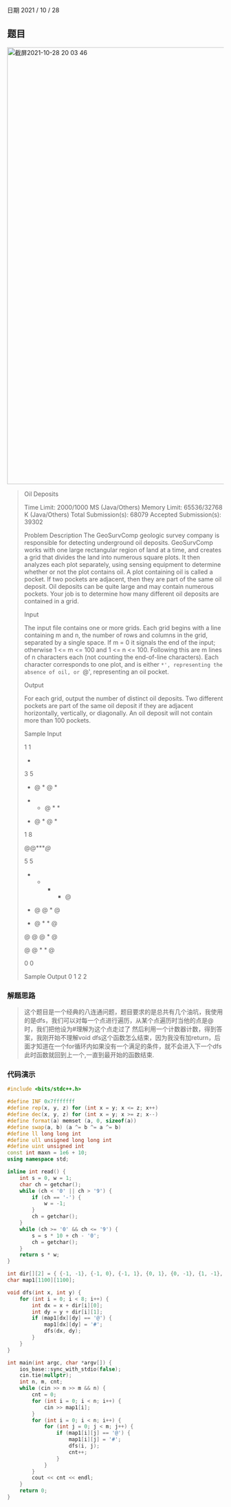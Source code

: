 日期 2021 / 10 / 28
## 题目
<img width="1015" alt="截屏2021-10-28 20 03 46" src="https://user-images.githubusercontent.com/73943232/139251966-7d33c2f8-83f2-4532-bf57-27502e60389e.png">

> Oil Deposits
> 
> Time Limit: 2000/1000 MS (Java/Others)    Memory Limit: 65536/32768 K (Java/Others)
> Total Submission(s): 68079    Accepted Submission(s): 39302
>
>
> Problem Description
> The GeoSurvComp geologic survey company is responsible for detecting underground oil deposits. GeoSurvComp works with one large rectangular region of land at a time, and creates a grid that divides the land into numerous square plots. It then analyzes each plot separately, using sensing equipment to determine whether or not the plot contains oil. A plot containing oil is called a pocket. If two pockets are adjacent, then they are part of the same oil deposit. Oil deposits can be quite large and may contain numerous pockets. Your job is to determine how many different oil deposits are contained in a grid. 
> 
>
> Input
> 
> The input file contains one or more grids. Each grid begins with a line containing m and n, the number of rows and columns in the grid, separated by a single space. If m = 0 it signals the end of the input; otherwise 1 <= m <= 100 and 1 <= n <= 100. Following this are m lines of n characters each (not counting the end-of-line characters). Each character corresponds to one plot, and is either `*', representing the absence of oil, or `@', representing an oil pocket.
> 
>
> Output
> 
> For each grid, output the number of distinct oil deposits. Two different pockets are part of the same oil deposit if they are adjacent horizontally, vertically, or diagonally. An oil deposit will not contain more than 100 pockets.
> 
>
> Sample Input
> 
> 1 1
> 
> *
> 
> 3 5
> 
> * @ * @ *
> 
> * * @ * *
> 
> * @ * @ *
> 
> 1 8
> 
> @@****@*
> 
> 5 5 
> 
> * * * * @
> 
> * @ @ * @
> 
> * @ * * @
> 
> @ @ @ * @
> 
> @ @ * * @
> 
> 0 0 
> 
>
> Sample Output
> 0
> 1
> 2
> 2
 
### 解题思路
> 这个题目是一个经典的八连通问题，题目要求的是总共有几个油坑，我使用的是dfs，我们可以对每一个点进行遍历，从某个点遍历时当他的点是@时，我们把他设为#理解为这个点走过了
> 然后利用一个计数器计数，得到答案，我刚开始不理解void dfs这个函数怎么结束，因为我没有加return，后面才知道在一个for循环内如果没有一个满足的条件，就不会进入下一个dfs
> 此时函数就回到上一个,一直到最开始的函数结束.

### 代码演示
```cpp
#include <bits/stdc++.h>

#define INF 0x7fffffff
#define rep(x, y, z) for (int x = y; x <= z; x++)
#define dec(x, y, z) for (int x = y; x >= z; x--)
#define format(a) memset (a, 0, sizeof(a))
#define swap(a, b) (a ^= b ^= a ^= b)
#define ll long long int
#define ull unsigned long long int 
#define uint unsigned int
const int maxn = 1e6 + 10;
using namespace std;

inline int read() {
	int s = 0, w = 1;
	char ch = getchar();
	while (ch < '0' || ch > '9') {
		if (ch == '-') {
			w = -1;
		}
		ch = getchar();
	}
	while (ch >= '0' && ch <= '9') {
		s = s * 10 + ch - '0';
		ch = getchar();
	}
	return s * w;
}

int dir[][2] = { {-1, -1}, {-1, 0}, {-1, 1}, {0, 1}, {0, -1}, {1, -1}, {1, 0}, {1, 1}};
char map1[1100][1100];

void dfs(int x, int y) {
	for (int i = 0; i < 8; i++) {
		int dx = x + dir[i][0];
		int dy = y + dir[i][1];
		if (map1[dx][dy] == '@') {
			map1[dx][dy] = '#';
			dfs(dx, dy);
		}
	}
}

int main(int argc, char *argv[]) {
	ios_base::sync_with_stdio(false);
	cin.tie(nullptr);
	int n, m, cnt;
	while (cin >> n >> m && n) {
		cnt = 0;
		for (int i = 0; i < n; i++) {
			cin >> map1[i];
		}
		for (int i = 0; i < n; i++) {
			for (int j = 0; j < m; j++) {
				if (map1[i][j] == '@') {
					map1[i][j] = '#';
					dfs(i, j);
					cnt++;
				}
			}
		}
		cout << cnt << endl;
	}
	return 0;
}
```
